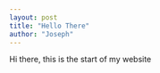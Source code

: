 ```yaml
---
layout: post
title: "Hello There"
author: "Joseph"
---
```


Hi there, this is the start of my website
